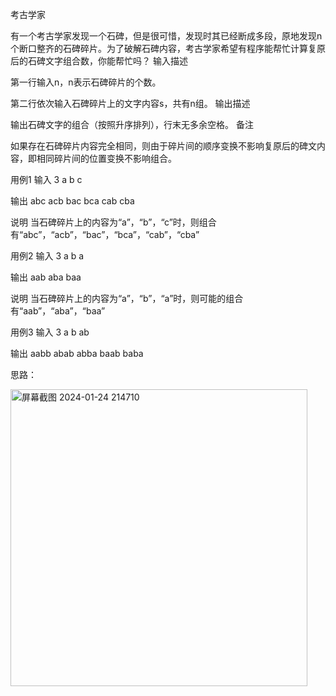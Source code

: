 
考古学家

有一个考古学家发现一个石碑，但是很可惜，发现时其已经断成多段，原地发现n个断口整齐的石碑碎片。为了破解石碑内容，考古学家希望有程序能帮忙计算复原后的石碑文字组合数，你能帮忙吗？
输入描述

第一行输入n，n表示石碑碎片的个数。

第二行依次输入石碑碎片上的文字内容s，共有n组。
输出描述

输出石碑文字的组合（按照升序排列），行末无多余空格。
备注

如果存在石碑碎片内容完全相同，则由于碎片间的顺序变换不影响复原后的碑文内容，即相同碎片间的位置变换不影响组合。

用例1
输入
3
a b c

输出
abc
acb
bac
bca
cab
cba

说明
    当石碑碎片上的内容为“a”，“b”，“c”时，则组合有“abc”，“acb”，“bac”，“bca”，“cab”，“cba”

用例2
输入
3
a b a

输出
aab
aba
baa

说明
    当石碑碎片上的内容为“a”，“b”，“a”时，则可能的组合有“aab”，“aba”，“baa”
    
用例3
输入
3
a b ab

输出
aabb
abab
abba
baab
baba

思路：

<img width="475" alt="屏幕截图 2024-01-24 214710" src="https://github.com/Jonas9172/dfs-python/assets/105164575/e0093e3b-161a-494e-8aa7-86e029e70a58">

